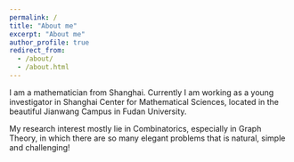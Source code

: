 ```yaml
---
permalink: /
title: "About me"
excerpt: "About me"
author_profile: true
redirect_from: 
  - /about/
  - /about.html
---
```


I am a mathematician from Shanghai. Currently I am working as a young investigator in Shanghai Center for Mathematical Sciences, located in the beautiful Jianwang Campus in Fudan University.

My research interest mostly lie in Combinatorics, especially in Graph Theory, in which there are so many elegant problems that is natural, simple and challenging! 


